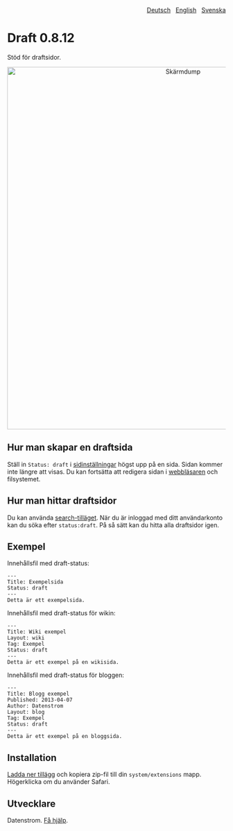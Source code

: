 <p align="right"><a href="README-de.md">Deutsch</a> &nbsp; <a href="README.md">English</a> &nbsp; <a href="README-sv.md">Svenska</a></p>

# Draft 0.8.12

Stöd för draftsidor.

<p align="center"><img src="draft-screenshot.png?raw=true" width="795" height="836" alt="Skärmdump"></p>

## Hur man skapar en draftsida 

Ställ in `Status: draft` i [sidinställningar](https://github.com/datenstrom/yellow-extensions/tree/master/source/core/README-sv.md#inställningar-page) högst upp på en sida. Sidan kommer inte längre att visas. Du kan fortsätta att redigera sidan i [webbläsaren](https://github.com/datenstrom/yellow-extensions/tree/master/source/edit/README-sv.md) och filsystemet.

## Hur man hittar draftsidor

Du kan använda [search-tilläget](https://github.com/datenstrom/yellow-extensions/tree/master/source/search/README-sv.md). När du är inloggad med ditt användarkonto kan du söka efter `status:draft`. På så sätt kan du hitta alla draftsidor igen.

## Exempel

Innehållsfil med draft-status:

    ---
    Title: Exempelsida
    Status: draft
    ---
    Detta är ett exempelsida.

Innehållsfil med draft-status för wikin:

    ---
    Title: Wiki exempel
    Layout: wiki
    Tag: Exempel
    Status: draft
    ---
    Detta är ett exempel på en wikisida.

Innehållsfil med draft-status för bloggen:

    ---
    Title: Blogg exempel
    Published: 2013-04-07
    Author: Datenstrom
    Layout: blog
    Tag: Exempel
    Status: draft
    ---
    Detta är ett exempel på en bloggsida.

## Installation

[Ladda ner tillägg](https://github.com/datenstrom/yellow-extensions/raw/master/zip/draft.zip) och kopiera zip-fil till din `system/extensions` mapp. Högerklicka om du använder Safari.

## Utvecklare

Datenstrom. [Få hjälp](https://datenstrom.se/sv/yellow/help/).

